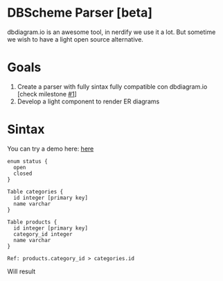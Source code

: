 # DBScheme Parser [beta]

dbdiagram.io is an awesome tool, in nerdify we use it a lot. But sometime we wish to have a light open source alternative.

# Goals

 1. Create a parser with fully sintax fully compatible con dbdiagram.io [check milestone [ #1](https://github.com/nerdify/db-schema-diagram/milestone/1)]
 2. Develop a light component to render ER diagrams

# Sintax
You can try a demo here: [here](https://sad-bell-d1d31e.netlify.app/)

    enum status {
	  open
      closed
    }
    
    Table categories {
      id integer [primary key]
      name varchar
    }
    
    Table products {
      id integer [primary key]
      category_id integer
      name varchar
    }
    
    Ref: products.category_id > categories.id

Will result

